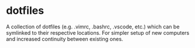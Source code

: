 # dotfiles
A collection of dotfiles (e.g. .vimrc, .bashrc, .vscode, etc.) which can be symlinked to their respective locations.
For simpler setup of new computers and increased continuity between existing ones.
